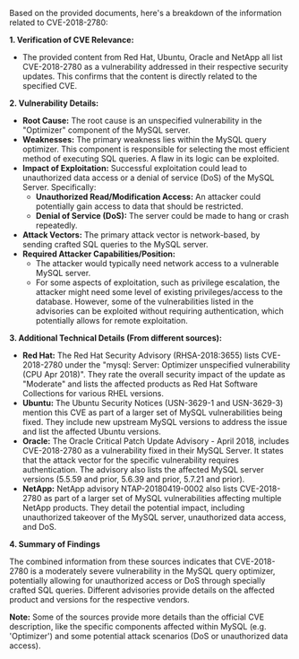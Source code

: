Based on the provided documents, here's a breakdown of the information related to CVE-2018-2780:

**1. Verification of CVE Relevance:**

*   The provided content from Red Hat, Ubuntu, Oracle and NetApp all list CVE-2018-2780 as a vulnerability addressed in their respective security updates. This confirms that the content is directly related to the specified CVE.

**2. Vulnerability Details:**

*   **Root Cause:** The root cause is an unspecified vulnerability in the "Optimizer" component of the MySQL server.
*   **Weaknesses:** The primary weakness lies within the MySQL query optimizer.  This component is responsible for selecting the most efficient method of executing SQL queries. A flaw in its logic can be exploited.
*   **Impact of Exploitation:** Successful exploitation could lead to unauthorized data access or a denial of service (DoS) of the MySQL Server. Specifically:
    *   **Unauthorized Read/Modification Access:** An attacker could potentially gain access to data that should be restricted.
    *   **Denial of Service (DoS):** The server could be made to hang or crash repeatedly.
*   **Attack Vectors:** The primary attack vector is network-based, by sending crafted SQL queries to the MySQL server.
*  **Required Attacker Capabilities/Position:**
    *   The attacker would typically need network access to a vulnerable MySQL server.
    *   For some aspects of exploitation, such as privilege escalation, the attacker might need some level of existing privileges/access to the database. However, some of the vulnerabilities listed in the advisories can be exploited without requiring authentication, which potentially allows for remote exploitation.

**3. Additional Technical Details (From different sources):**

*   **Red Hat:** The Red Hat Security Advisory (RHSA-2018:3655) lists CVE-2018-2780 under the "mysql: Server: Optimizer unspecified vulnerability (CPU Apr 2018)". They rate the overall security impact of the update as "Moderate" and lists the affected products as Red Hat Software Collections for various RHEL versions.
*   **Ubuntu:** The Ubuntu Security Notices (USN-3629-1 and USN-3629-3) mention this CVE as part of a larger set of MySQL vulnerabilities being fixed. They include new upstream MySQL versions to address the issue and list the affected Ubuntu versions.
*   **Oracle:** The Oracle Critical Patch Update Advisory - April 2018, includes CVE-2018-2780 as a vulnerability fixed in their MySQL Server. It states that the attack vector for the specific vulnerability requires authentication. The advisory also lists the affected MySQL server versions (5.5.59 and prior, 5.6.39 and prior, 5.7.21 and prior).
*   **NetApp:**  NetApp advisory NTAP-20180419-0002 also lists CVE-2018-2780 as part of a larger set of MySQL vulnerabilities affecting multiple NetApp products. They detail the potential impact, including unauthorized takeover of the MySQL server, unauthorized data access, and DoS.

**4. Summary of Findings**

The combined information from these sources indicates that CVE-2018-2780 is a moderately severe vulnerability in the MySQL query optimizer, potentially allowing for unauthorized access or DoS through specially crafted SQL queries.  Different advisories provide details on the affected product and versions for the respective vendors.

**Note:** Some of the sources provide more details than the official CVE description, like the specific components affected within MySQL (e.g. 'Optimizer') and some potential attack scenarios (DoS or unauthorized data access).